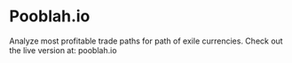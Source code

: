 # Pooblah.io
Analyze most profitable trade paths for path of exile currencies. Check out the live version at: pooblah.io

